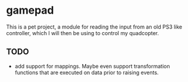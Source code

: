 # gamepad

This is a pet project, a module for reading the input from an old PS3 like controller, which I will then be using to control my quadcopter.

## TODO

- add support for mappings. Maybe even support transformation functions that are executed on data prior to raising events.
